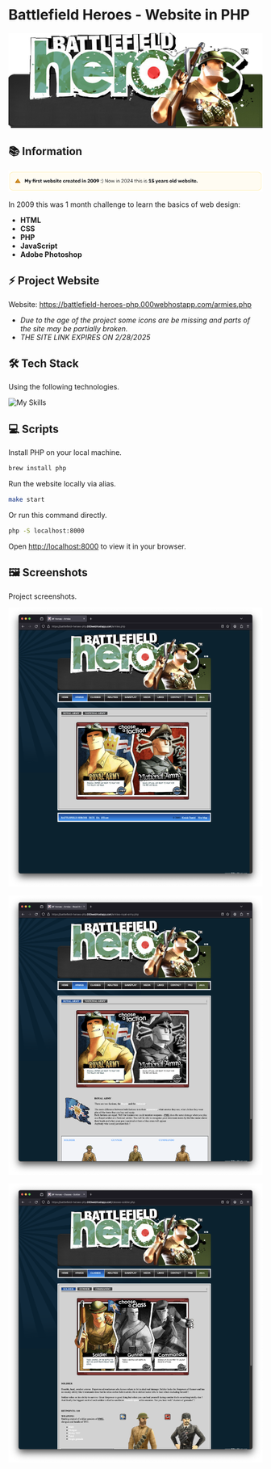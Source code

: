 # Battlefield Heroes - Website in PHP

![bfh](/github-images/bfh.png)

## 📚 Information

![bfg-alert](/github-images/alert.png)

In 2009 this was 1 month challenge to learn the basics of web design:

- **HTML**
- **CSS**
- **PHP**
- **JavaScript**
- **Adobe Photoshop**

## ⚡ Project Website

Website: <https://battlefield-heroes-php.000webhostapp.com/armies.php>

- *Due to the age of the project some icons are be missing and parts of the site may be partially broken.*
- *THE SITE LINK EXPIRES ON 2/28/2025*

## 🛠️ Tech Stack

Using the following technologies.

![My Skills](https://skillicons.dev/icons?i=html,css,js,php,ps)

## 💻 Scripts

Install PHP on your local machine.

```bash
brew install php
```

Run the website locally via alias.

```bash
make start
```

Or run this command directly.

```bash
php -S localhost:8000
```

Open <http://localhost:8000> to view it in your browser.

## 🖼️ Screenshots

Project screenshots.

![bfh-1](/github-images/screenshot-1.png)

![bfh-2](/github-images/screenshot-2.png)

![bfh-3](/github-images/screenshot-3.png)
